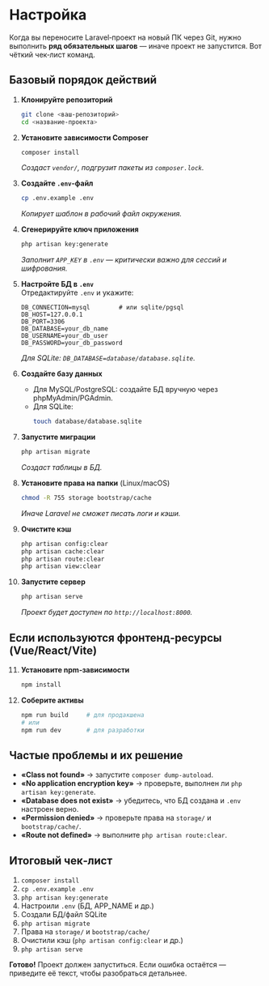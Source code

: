 # Настройка

Когда вы переносите Laravel‑проект на новый ПК через Git, нужно выполнить **ряд обязательных шагов** — иначе проект не запустится. Вот чёткий чек‑лист команд.

## Базовый порядок действий

1. **Клонируйте репозиторий**
   ```bash
   git clone <ваш-репозиторий>
   cd <название-проекта>
   ```

2. **Установите зависимости Composer**
   ```bash
   composer install
   ```
   *Создаст `vendor/`, подгрузит пакеты из `composer.lock`.*

3. **Создайте `.env`-файл**
   ```bash
   cp .env.example .env
   ```
   *Копирует шаблон в рабочий файл окружения.*

4. **Сгенерируйте ключ приложения**
   ```bash
   php artisan key:generate
   ```
   *Заполнит `APP_KEY` в `.env` — критически важно для сессий и шифрования.*

5. **Настройте БД в `.env`**  
   Отредактируйте `.env` и укажите:
   ```env
   DB_CONNECTION=mysql        # или sqlite/pgsql
   DB_HOST=127.0.0.1
   DB_PORT=3306
   DB_DATABASE=your_db_name
   DB_USERNAME=your_db_user
   DB_PASSWORD=your_db_password
   ```
   *Для SQLite: `DB_DATABASE=database/database.sqlite`.*

6. **Создайте базу данных**
    - Для MySQL/PostgreSQL: создайте БД вручную через phpMyAdmin/PGAdmin.
    - Для SQLite:
      ```bash
      touch database/database.sqlite
      ```

7. **Запустите миграции**
   ```bash
   php artisan migrate
   ```
   *Создаст таблицы в БД.*

8. **Установите права на папки** (Linux/macOS)
   ```bash
   chmod -R 755 storage bootstrap/cache
   ```
   *Иначе Laravel не сможет писать логи и кэши.*

9. **Очистите кэш**
   ```bash
   php artisan config:clear
   php artisan cache:clear
   php artisan route:clear
   php artisan view:clear
   ```

10. **Запустите сервер**
    ```bash
    php artisan serve
    ```
    *Проект будет доступен по `http://localhost:8000`.*

## Если используются фронтенд‑ресурсы (Vue/React/Vite)

11. **Установите npm‑зависимости**
    ```bash
    npm install
    ```

12. **Соберите активы**
    ```bash
    npm run build     # для продакшена
    # или
    npm run dev       # для разработки
    ```

## Частые проблемы и их решение

- **«Class not found»** → запустите `composer dump-autoload`.
- **«No application encryption key»** → проверьте, выполнен ли `php artisan key:generate`.
- **«Database does not exist»** → убедитесь, что БД создана и `.env` настроен верно.
- **«Permission denied»** → проверьте права на `storage/` и `bootstrap/cache/`.
- **«Route not defined»** → выполните `php artisan route:clear`.

## Итоговый чек‑лист

1. `composer install`
2. `cp .env.example .env`
3. `php artisan key:generate`
4. Настроили `.env` (БД, APP_NAME и др.)
5. Создали БД/файл SQLite
6. `php artisan migrate`
7. Права на `storage/` и `bootstrap/cache/`
8. Очистили кэш (`php artisan config:clear` и др.)
9. `php artisan serve`

**Готово!** Проект должен запуститься. Если ошибка остаётся — приведите её текст, чтобы разобраться детальнее.
